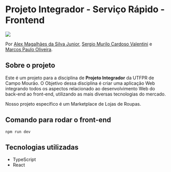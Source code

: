 # Projeto Integrador - Serviço Rápido - Frontend

<img src="https://img.shields.io/npm/l/react">

Por [Alex Magalhães da Silva Junior](https://www.github.com/MagalhaesExe), [Sergio Murilo Cardoso Valentini](https://www.github.com/Goosyx) e [Marcos Paulo Oliveira](https://github.com/Marcos953).

## Sobre o projeto

Este é um projeto para a disciplina de **Projeto Integrador** da UTFPR de Campo Mourão. O Objetivo dessa disciplina é criar uma aplicação Web integrando todos os aspectos relacionado ao desenvolvimento Web do back-end ao front-end, utilizando as mais diversas tecnologias do mercado.

Nosso projeto específico é um Marketplace de Lojas de Roupas.

## Comando para rodar o front-end
```
npm run dev
```

## Tecnologias utilizadas

- TypeScript
- React
